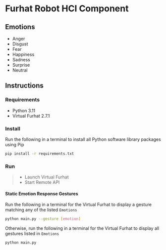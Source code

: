 # Furhat Robot HCI Component

## Emotions

* Anger
* Disgust
* Fear
* Happiness
* Sadness
* Surprise
* Neutral

## Instructions

### Requirements

* Python 3.11
* Virtual Furhat 2.7.1

### Install

Run the following in a terminal to install all Python software library packages using Pip

```bash
pip install -r requirements.txt
```

### Run

> * Launch Virtual Furhat  
> * Start Remote API

#### Static Emotion Response Gestures

Run the following in a terminal for the Virtual Furhat to display a gesture matching any of the listed `Emotions`

```bash
python main.py --gesture [emotion]
```

Otherwise, run the following in a terminal for the Virtual Furhat to display all gestures listed in `Emotions`

```bash
python main.py
```
